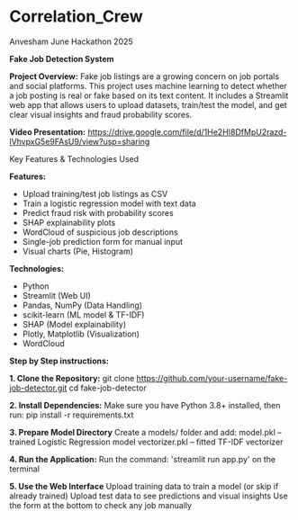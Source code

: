 # Correlation_Crew
Anvesham June Hackathon 2025

**Fake Job Detection System**

**Project Overview:** Fake job listings are a growing concern on job portals and social platforms. This project uses machine learning to detect whether a job posting is real or fake based on its text content. It includes a Streamlit web app that allows users to upload datasets, train/test the model, and get clear visual insights and fraud probability scores.

**Video Presentation:**
https://drive.google.com/file/d/1He2HI8DfMpU2razd-lVhvpxG5e9FAsU9/view?usp=sharing

Key Features & Technologies Used

**Features:**

- Upload training/test job listings as CSV
- Train a logistic regression model with text data
- Predict fraud risk with probability scores
- SHAP explainability plots
- WordCloud of suspicious job descriptions
- Single-job prediction form for manual input
- Visual charts (Pie, Histogram)

**Technologies:**
- Python
- Streamlit (Web UI)
- Pandas, NumPy (Data Handling)
- scikit-learn (ML model & TF-IDF)
- SHAP (Model explainability)
- Plotly, Matplotlib (Visualization)
- WordCloud

**Step by Step instructions:**

**1. Clone the Repository:**
git clone https://github.com/your-username/fake-job-detector.git
cd fake-job-detector

**2. Install Dependencies:**
Make sure you have Python 3.8+ installed, then run:
pip install -r requirements.txt

**3. Prepare Model Directory**
Create a models/ folder and add:
model.pkl – trained Logistic Regression model
vectorizer.pkl – fitted TF-IDF vectorizer

**4. Run the Application:**
Run the command: 
'streamlit run app.py' on the terminal

**5. Use the Web Interface**
Upload training data to train a model (or skip if already trained)
Upload test data to see predictions and visual insights
Use the form at the bottom to check any job manually

